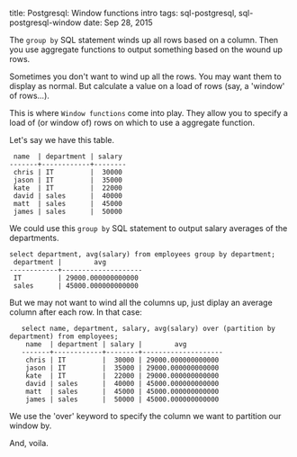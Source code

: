 title: Postgresql: Window functions intro
tags: sql-postgresql, sql-postgresql-window
date: Sep 28, 2015

The `group by` SQL statement winds up all rows based on a column. Then you use aggregate functions to output something based on the wound up rows.

Sometimes you don't want to wind up all the rows. You may want them to display as normal. But calculate a value on a load of rows (say, a 'window' of rows...).

This is where `Window functions` come into play. They allow you to specify a load of (or window of) rows on which to use a aggregate function.

Let's say we have this table.

     name  | department | salary 
    -------+------------+--------
     chris | IT         |  30000
     jason | IT         |  35000
     kate  | IT         |  22000
     david | sales      |  40000
     matt  | sales      |  45000
     james | sales      |  50000

We could use this `group by` SQL statement to output salary averages of the departments.

    select department, avg(salary) from employees group by department;
     department |        avg
    ------------+--------------------
     IT         | 29000.000000000000
     sales      | 45000.000000000000
     
But we may not want to wind all the columns up, just diplay an average column after each row. In that case:

       select name, department, salary, avg(salary) over (partition by department) from employees;
        name  | department | salary |        avg         
       -------+------------+--------+--------------------
        chris | IT         |  30000 | 29000.000000000000
        jason | IT         |  35000 | 29000.000000000000
        kate  | IT         |  22000 | 29000.000000000000
        david | sales      |  40000 | 45000.000000000000
        matt  | sales      |  45000 | 45000.000000000000
        james | sales      |  50000 | 45000.000000000000

We use the 'over' keyword to specify the column we want to partition our window by.

And, voila.
